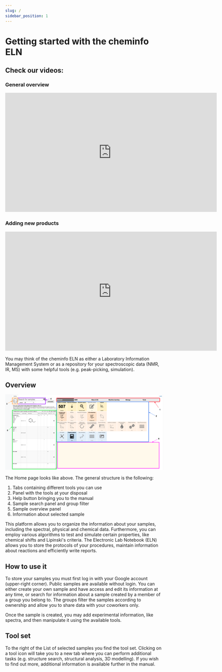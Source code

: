 ```yaml
---
slug: /
sidebar_position: 1
---
```


# Getting started with the cheminfo ELN

## Check our videos:

### General overview

<iframe width="675" height="380" src="https://www.youtube.com/embed/SHN07asZaGc" frameborder="0" allow="accelerometer; autoplay; encrypted-media; gyroscope; picture-in-picture" allowfullscreen></iframe>

### Adding new products

<iframe width="675" height="380" src="https://www.youtube.com/embed/4UBwnFCBlvU" frameborder="0" allow="accelerometer; autoplay; encrypted-media; gyroscope; picture-in-picture" allowfullscreen></iframe>

You may think of the cheminfo ELN as either a Laboratory Information Management System or as a repository for your spectroscopic data \(NMR, IR, MS\) with some helpful tools \(e.g. peak-picking, simulation\).

## Overview

![add overview](overview.png)

The Home page looks like above. The general structure is the following:

1.  Tabs containing different tools you can use
2.  Panel with the tools at your disposal
3.  Help button bringing you to the manual
4.  Sample search panel and group filter
5.  Sample overview panel
6.  Information about selected sample

This platform allows you to organize the information about your samples, including the spectral, physical and chemical data. Furthermore, you can employ various algorithms to test and simulate certain properties, like chemical shifts and Lipinski's criteria. The Electronic Lab Notebook (ELN) allows you to store the protocols of your procedures, maintain information about reactions and efficiently write reports.

## How to use it

To store your samples you must first log in with your Google account \(upper-right corner\). Public samples are available without login.
You can either create your own sample and have access and edit its information at any time, or search for information about a sample created by a member of a group you belong to. The groups filter the samples according to ownership and allow you to share data with your coworkers only.

Once the sample is created, you may add experimental information, like spectra, and then manipulate it using the available tools.

## Tool set

To the right of the List of selected samples you find the tool set. Clicking on a tool icon will take you to a new tab where you can perform additional tasks (e.g. structure search, structural analysis, 3D modelling). If you wish to find out more, additional information is available further in the manual.
